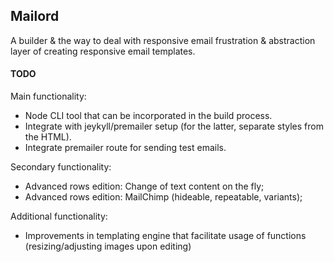 ## Mailord

A builder &  the way to deal with responsive email frustration & abstraction layer of creating responsive email templates.

#### TODO
Main functionality:

- Node CLI tool that can be incorporated in the build process.
- Integrate with jeykyll/premailer setup (for the latter, separate styles from the HTML).
- Integrate premailer route for sending test emails.

Secondary functionality:

- Advanced rows edition: Change of text content on the fly;
- Advanced rows edition: MailChimp (hideable, repeatable, variants);


Additional functionality: 

- Improvements in templating engine that facilitate usage of functions (resizing/adjusting images upon editing)

